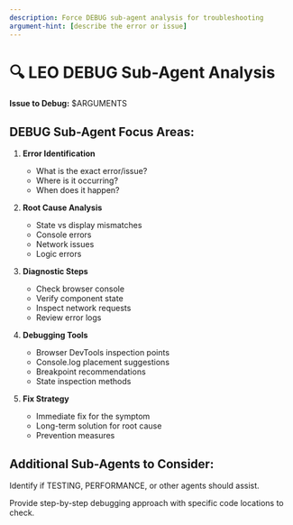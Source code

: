 ```yaml
---
description: Force DEBUG sub-agent analysis for troubleshooting
argument-hint: [describe the error or issue]
---
```


# 🔍 LEO DEBUG Sub-Agent Analysis

**Issue to Debug:** $ARGUMENTS

## DEBUG Sub-Agent Focus Areas:

1. **Error Identification**
   - What is the exact error/issue?
   - Where is it occurring?
   - When does it happen?

2. **Root Cause Analysis**
   - State vs display mismatches
   - Console errors
   - Network issues
   - Logic errors

3. **Diagnostic Steps**
   - Check browser console
   - Verify component state
   - Inspect network requests
   - Review error logs

4. **Debugging Tools**
   - Browser DevTools inspection points
   - Console.log placement suggestions
   - Breakpoint recommendations
   - State inspection methods

5. **Fix Strategy**
   - Immediate fix for the symptom
   - Long-term solution for root cause
   - Prevention measures

## Additional Sub-Agents to Consider:
Identify if TESTING, PERFORMANCE, or other agents should assist.

Provide step-by-step debugging approach with specific code locations to check.